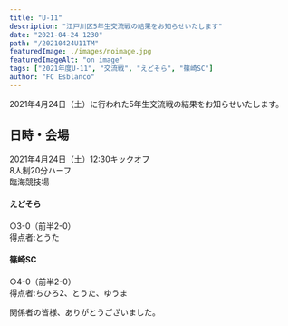 ```yaml
---
title: "U-11"
description: "江戸川区5年生交流戦の結果をお知らせいたします"
date: "2021-04-24 1230"
path: "/20210424U11TM"
featuredImage: ./images/noimage.jpg
featuredImageAlt: "on image"
tags: ["2021年度U-11", "交流戦", "えどそら", "篠崎SC"]
author: "FC Esblanco"
---
```


2021年4月24日（土）に行われた5年生交流戦の結果をお知らせいたします。


## 日時・会場

2021年4月24日（土）12:30キックオフ  
8人制20分ハーフ  
臨海競技場

#### えどそら
○3-0（前半2-0）    
得点者:とうた


#### 篠崎SC
○4-0（前半2-0）   
得点者:ちひろ2、とうた、ゆうま



関係者の皆様、ありがとうございました。
